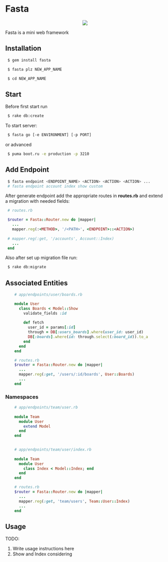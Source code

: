 # Fasta
<p align="center">
   <a href="https://rubygems.org/gems/fasta"><img src="https://user-images.githubusercontent.com/2478436/48049394-346ac280-e1a7-11e8-946f-4f6fe5f422a8.png" width="">
</a>
</p>


Fasta is a mini web framework

## Installation

```bash
 $ gem install fasta
```

```bash
 $ fasta plz NEW_APP_NAME
```

```bash
 $ cd NEW_APP_NAME
```

## Start

Before first start run
```bash
 $ rake db:create
```

To start server:
```bash
 $ fasta go [-e ENVIRONMENT] [-p PORT]
```

or advanced
```bash
 $ puma boot.ru -e production -p 3210
```

## Add Endpoint

```bash
 $ fasta endpoint <ENDPOINT_NAME> <ACTION> <ACTION> <ACTION> ... 
 # fasta endpoint account index show custom
```

After generate endpoint add the appropriate routes in **routes.rb** and extend a migration with needed fields:

```ruby
 # routes.rb

 $router = Fasta::Router.new do |mapper|
   ...
   mapper.reg(:<METHOD>, '/<PATH>', <ENDPOINT>::<ACTION>)  
   
 # mapper.reg(:get, '/accounts', Account::Index)
   ...
 end  
```

Also after set up migration file run:

```bash
 $ rake db:migrate
```


## Associated Entities

```ruby
    # app/endpoints/user/boards.rb

    module User
      class Boards < Model::Show
        validate_fields :id
        
        def fetch
          user_id = params[:id]
          through = DB[:users_boards].where(user_id: user_id)
          DB[:boards].where(id: through.select(:board_id)).to_a
        end
      end
    end

```

```ruby
    # routes.rb
    $router = Fasta::Router.new do |mapper|
      ...
      mapper.reg(:get, '/users/:id/boards', User::Boards) 
      ...
    end
```

### Namespaces

```ruby
    # app/endpoints/team/user.rb
    
    module Team
      module User
        extend Model
      end
    end
 
```

```ruby
    # app/endpoints/team/user/index.rb
    
    module Team
      module User
        class Index < Model::Index; end
      end
    end 

```

```ruby
    # routes.rb
    $router = Fasta::Router.new do |mapper|
      ...
      mapper.reg(:get, 'team/users', Team::User::Index)
      ...
    end  
```

## Usage

TODO: 
1. Write usage instructions here
2. Show and Index considering
